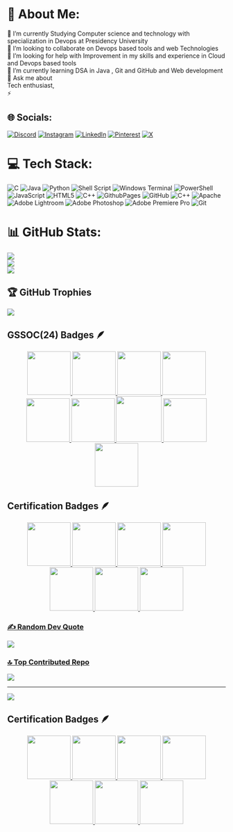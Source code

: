 <!--START_SECTION:badges-->
<!--END_SECTION:badges-->
# 💫 About Me:
🔭 I’m currently Studying Computer science and technology with specialization in Devops at Presidency University <br>👯 I’m looking to collaborate on Devops based tools and web Technologies <br>🤝 I’m looking for help with Improvement in my skills and experience in Cloud and Devops based tools <br>🌱 I’m currently learning DSA in Java , Git and GitHub and Web development <br>💬 Ask me about <br>Tech enthusiast, <br>⚡ 

## 🌐 Socials:
[![Discord](https://img.shields.io/badge/Discord-%237289DA.svg?logo=discord&logoColor=white)](https://discord.gg/priyanshu_5ingh) [![Instagram](https://img.shields.io/badge/Instagram-%23E4405F.svg?logo=Instagram&logoColor=white)](https://instagram.com/priyanshu5ingh) [![LinkedIn](https://img.shields.io/badge/LinkedIn-%230077B5.svg?logo=linkedin&logoColor=white)](https://linkedin.com/in/https://www.linkedin.com/in/priyanshu5ingh/) [![Pinterest](https://img.shields.io/badge/Pinterest-%23E60023.svg?logo=Pinterest&logoColor=white)](https://pinterest.com/priyanshu5ingh) [![X](https://img.shields.io/badge/X-black.svg?logo=X&logoColor=white)](https://x.com/priyanshu5ingh5) 

# 💻 Tech Stack:
![C](https://img.shields.io/badge/c-%2300599C.svg?style=plastic&logo=c&logoColor=white) ![Java](https://img.shields.io/badge/java-%23ED8B00.svg?style=plastic&logo=openjdk&logoColor=white) ![Python](https://img.shields.io/badge/python-3670A0?style=plastic&logo=python&logoColor=ffdd54) ![Shell Script](https://img.shields.io/badge/shell_script-%23121011.svg?style=plastic&logo=gnu-bash&logoColor=white) ![Windows Terminal](https://img.shields.io/badge/Windows%20Terminal-%234D4D4D.svg?style=plastic&logo=windows-terminal&logoColor=white) ![PowerShell](https://img.shields.io/badge/PowerShell-%235391FE.svg?style=plastic&logo=powershell&logoColor=white) ![JavaScript](https://img.shields.io/badge/javascript-%23323330.svg?style=plastic&logo=javascript&logoColor=%23F7DF1E) ![HTML5](https://img.shields.io/badge/html5-%23E34F26.svg?style=plastic&logo=html5&logoColor=white) ![C++](https://img.shields.io/badge/c++-%2300599C.svg?style=plastic&logo=c%2B%2B&logoColor=white) ![GithubPages](https://img.shields.io/badge/github%20pages-121013?style=plastic&logo=github&logoColor=white) ![GitHub](https://img.shields.io/badge/github-%23121011.svg?style=plastic&logo=github&logoColor=white) ![C++](https://img.shields.io/badge/c++-%2300599C.svg?style=plastic&logo=c%2B%2B&logoColor=white) ![Apache](https://img.shields.io/badge/apache-%23D42029.svg?style=plastic&logo=apache&logoColor=white) ![Adobe Lightroom](https://img.shields.io/badge/Adobe%20Lightroom-31A8FF.svg?style=plastic&logo=Adobe%20Lightroom&logoColor=white) ![Adobe Photoshop](https://img.shields.io/badge/adobe%20photoshop-%2331A8FF.svg?style=plastic&logo=adobe%20photoshop&logoColor=white) ![Adobe Premiere Pro](https://img.shields.io/badge/Adobe%20Premiere%20Pro-9999FF.svg?style=plastic&logo=Adobe%20Premiere%20Pro&logoColor=white) ![Git](https://img.shields.io/badge/git-%23F05033.svg?style=plastic&logo=git&logoColor=white)
# 📊 GitHub Stats:
![](https://github-readme-stats.vercel.app/api?username=priyanshu5ingh&theme=dark&hide_border=false&include_all_commits=true&count_private=false)<br/>
![](https://github-readme-streak-stats.herokuapp.com/?user=priyanshu5ingh&theme=dark&hide_border=false)<br/>
![](https://github-readme-stats.vercel.app/api/top-langs/?username=priyanshu5ingh&theme=dark&hide_border=false&include_all_commits=true&count_private=false&layout=compact)

## 🏆 GitHub Trophies
![](https://github-profile-trophy.vercel.app/?username=priyanshu5ingh&theme=graywhite&no-frame=true&no-bg=true&margin-w=4)
## GSSOC(24) Badges 🪶
<div style='display:flex; align-items:center; gap: 10px;' align='center'><a href="https://gssoc.girlscript.tech/leaderboard">
  <img src="https://raw.githubusercontent.com/GSSoC24/Postman-Challenge/main/docs/assets/Postman%20White.png" width="100px" height="100px" /> 
  <img src="https://raw.githubusercontent.com/GSSoC24/Postman-Challenge/main/docs/assets/1.png" width="100px" height="100px" />
  <img src="https://raw.githubusercontent.com/GSSoC24/Postman-Challenge/main/docs/assets/2.png" width="100px" height="100px" />
  <img src="https://raw.githubusercontent.com/GSSoC24/Postman-Challenge/main/docs/assets/3.png" width="100px" height="100px" />
  <img src="https://raw.githubusercontent.com/GSSoC24/Postman-Challenge/main/docs/assets/4.png" width="100px" height="100px" />
  <img src="https://raw.githubusercontent.com/GSSoC24/Postman-Challenge/main/docs/assets/5.png" width="100px" height="100px" />
  <img src="https://raw.githubusercontent.com/GSSoC24/Postman-Challenge/main/docs/assets/6.png" width="105px" height="105px" />
  <img src="https://raw.githubusercontent.com/GSSoC24/Postman-Challenge/main/docs/assets/7.png" width="100px" height="100px" />
  <img src="https://raw.githubusercontent.com/GSSoC24/Postman-Challenge/main/docs/assets/8.png" width="100px" height="100px" /></a>
</div>

## Certification Badges 🪶
<div style='display:flex; align-items:center; gap: 10px;' align='center'><a href="https://www.credly.com/users/priyanshu-singh.39749cae">
  <img src="https://images.credly.com/size/680x680/images/3d10b5f5-387d-4cbf-98ec-a418231fb157/image.png" width="100px" height="100px" />
  <img src="https://images.credly.com/size/680x680/images/33ed2910-9750-4613-aa2a-590e845c6edb/image.png" width="100px" height="100px" />
  <img src="https://images.credly.com/size/680x680/images/40bee502-a5b3-4365-90e7-57eed5067594/image.png" width="100px" height="100px" />
  <img src="https://images.credly.com/size/680x680/images/56774818-e5ff-4dd0-89db-a2a571b0c459/image.png" width="100px" height="100px" />
  <img src="https://images.credly.com/size/680x680/images/9a0255eb-a47d-4f3a-9611-243bfe3eb9e4/image.png" width="100px" height="100px" />
  <img src="https://images.credly.com/size/680x680/images/61733424-430b-4496-bd3c-cb0c7b9dcd67/image.png" width="100px" height="100px" />
  <img src="https://images.credly.com/size/680x680/images/48847c2a-7b9a-4044-b13d-bb175649904b/image.png" width="100px" height="100px" />
  
</div>

### ✍️ Random Dev Quote
![](https://quotes-github-readme.vercel.app/api?type=horizontal&theme=tokyonight)

### 🔝 Top Contributed Repo
![](https://github-contributor-stats.vercel.app/api?username=priyanshu5ingh&limit=5&theme=dark&combine_all_yearly_contributions=true)

---
[![](https://visitcount.itsvg.in/api?id=priyanshu5ingh&icon=0&color=0)](https://visitcount.itsvg.in)

## Certification Badges 🪶
<div style='display:flex; align-items:center; gap: 10px;' align='center'><a href="https://www.credly.com/users/priyanshu-singh.39749cae">
  <img src="https://images.credly.com/size/680x680/images/3d10b5f5-387d-4cbf-98ec-a418231fb157/image.png" width="100px" height="100px" />
  <img src="https://images.credly.com/size/680x680/images/33ed2910-9750-4613-aa2a-590e845c6edb/image.png" width="100px" height="100px" />
  <img src="https://images.credly.com/size/680x680/images/40bee502-a5b3-4365-90e7-57eed5067594/image.png" width="100px" height="100px" />
  <img src="https://images.credly.com/size/680x680/images/56774818-e5ff-4dd0-89db-a2a571b0c459/image.png" width="100px" height="100px" />
  <img src="https://images.credly.com/size/680x680/images/9a0255eb-a47d-4f3a-9611-243bfe3eb9e4/image.png" width="100px" height="100px" />
  <img src="https://images.credly.com/size/680x680/images/61733424-430b-4496-bd3c-cb0c7b9dcd67/image.png" width="100px" height="100px" />
  <img src="https://images.credly.com/size/680x680/images/48847c2a-7b9a-4044-b13d-bb175649904b/image.png" width="100px" height="100px" />
  
</div>

